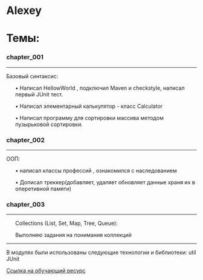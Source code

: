 ﻿# Alexey

Темы:
========================================================================================
### chapter_001
----------------------------------------------------------------------------------------
Базовый синтаксис:
<ul> • Написал HellowWorld , подключил Maven и checkstyle, написал первый JUnit тест. </ul>
<ul> • Написал элементарный калькулятор - класс Calculator </ul>
<ul> • Написал программу для сортировки массива методом пузырьковой сортировки. </ul>

### chapter_002
-----------------------------------------------------------------------------------------
ООП:
<ul> • написал классы профессий , ознакомился с наследованием </ul>
<ul> • Дописал треккер(добавляет, удаляет обновляет данные храня их в оперетивной памяти) </ul>


### chapter_003
-----------------------------------------------------------------------------------------
<ul> Collections (List, Set, Map, Tree, Queue): </ul>
<ul> Выполняю задания на понимания коллекций </ul>


-----------------------------------------------------------------------------------------
В модулях были использованы следующие технологии и библиотеки:
util
JUnit

[Ссылка на обучающий ресурс](http://job4j.ru/index.html)